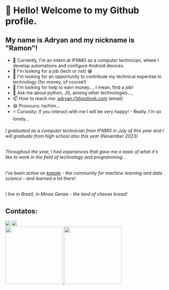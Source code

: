 <!-- ![snake gif](https://raw.githubusercontent.com/Outcast001/Outcast001/output/github-contribution-grid-snake.svg) -->

# 👋 Hello! Welcome to my Github profile.
## My name is Adryan and my nickname is "Ramon"!

- 🔭 Currently, I'm an intern at IFNMG as a computer technician, where I develop automations and configure Android devices.
- 🌱 I'm looking for a job (tech or not) 😁
- 👯 I'm looking for an opportunity to contribute my technical expertise in technology (for money, of course!)
- 🤔 I'm looking for help to earn money..., I mean, find a job!
- 💬 Ask me about python, JS, among other technologies...,
- 📫 How to reach me: adryan.r1@outlook.com (email)
- 😄 Pronouns: he/him...
- ⚡ Curiosity: If you interact with me I will be very happy! - Really. I'm so lonely...

<!-- ![Snake animation](https://github.com/Outcast001/Outcast001/blob/output/github-contribution-grid-snake.svg) -->

<h6>I graduated as a computer technician from IFNMG in July of this year and I will graduate from high school also this year (November 2023)</h6>
<h6>Throughout the year, I had experiences that gave me a taste of what it's like to work in the field of technology and programming...</h6>
<h6>I've been active on <a href="https://www.kaggle.com/" target="blank_">kaggle</a> - the community for machine learning and data science - and learned a lot there!</h6>
<h6>I live in Brazil, in Minas Gerais - the land of cheese bread!</h6>

## Contatos:

<div>
<a href="https://www.linkedin.com/in/adryan-ramon-182566245/" target="_blank"><img src="https://img.shields.io/badge/-LinkedIn-%230077B5?style=for-the-badge&logo=linkedin&logoColor=white" target="_blank"></a>
<a href="https://Instagram.com/adryan.r1.dev" target="_blank"><img src="https://img.shields.io/badge/-Instagram-%23E4405F?style=for-the-badge&logo=Instagram&logoColor=white"/></a>
</div>
<div>
<a href="https://github.com/Outcast001">
<img height="180em" src="https://github-readme-stats.vercel.app/api/top-langs/?username=Outcast001&layout=compact&langs_count=7&theme=merko">
<img height="180em" src="https://github-readme-stats.vercel.app/api?username=Outcast001&show_icons=true&theme=radical&include_all_commits=true&count_private=true"></a>
</div>
